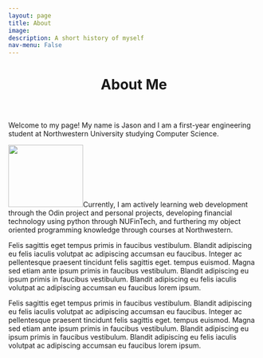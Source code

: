 ```yaml
---
layout: page
title: About 
image: 
description: A short history of myself
nav-menu: False
---
```



<div id="main" class="alt">
<div class="inner">
	<header class="major">
		<h1>About Me</h1>
	</header>
	<!-- Content -->
	<p>Welcome to my page! My name is Jason and I am a first-year engineering student at Northwestern University studying Computer Science. </p>

<p><span class="image left"><img src="{% link assets/images/fintech.jpg %}" alt="" style="width:150px; height:125px;"/></span>Currently, I am actively learning web development through the Odin project and personal projects, developing financial technology using python through NUFinTech, and furthering my object oriented programming knowledge through courses at Northwestern.</p>
<div class="image alt">
	<div class="box">
		<p>Felis sagittis eget tempus primis in faucibus vestibulum. Blandit adipiscing eu felis iaculis volutpat ac adipiscing accumsan eu faucibus. Integer ac pellentesque praesent tincidunt felis sagittis eget. tempus euismod. Magna sed etiam ante ipsum primis in faucibus vestibulum. Blandit adipiscing eu ipsum primis in faucibus vestibulum. Blandit adipiscing eu felis iaculis volutpat ac adipiscing accumsan eu faucibus lorem ipsum.</p>
	</div>
	<div class="box">
		<p>Felis sagittis eget tempus primis in faucibus vestibulum. Blandit adipiscing eu felis iaculis volutpat ac adipiscing accumsan eu faucibus. Integer ac pellentesque praesent tincidunt felis sagittis eget. tempus euismod. Magna sed etiam ante ipsum primis in faucibus vestibulum. Blandit adipiscing eu ipsum primis in faucibus vestibulum. Blandit adipiscing eu felis iaculis volutpat ac adipiscing accumsan eu faucibus lorem ipsum.</p>
	</div>
</div>

</div>
</div>

